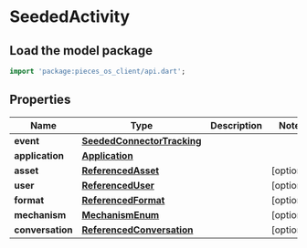# SeededActivity

## Load the model package
```dart
import 'package:pieces_os_client/api.dart';
```

## Properties
Name | Type | Description | Notes
------------ | ------------- | ------------- | -------------
**event** | [**SeededConnectorTracking**](SeededConnectorTracking) |  | 
**application** | [**Application**](Application) |  | 
**asset** | [**ReferencedAsset**](ReferencedAsset) |  | [optional] 
**user** | [**ReferencedUser**](ReferencedUser) |  | [optional] 
**format** | [**ReferencedFormat**](ReferencedFormat) |  | [optional] 
**mechanism** | [**MechanismEnum**](MechanismEnum) |  | [optional] 
**conversation** | [**ReferencedConversation**](ReferencedConversation) |  | [optional] 




